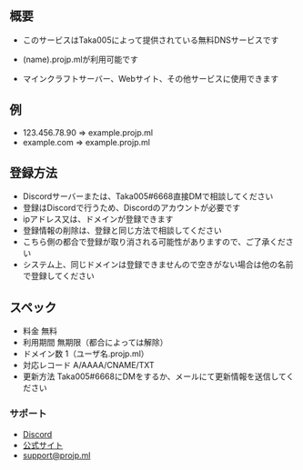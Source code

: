 ## 概要

- このサービスはTaka005によって提供されている無料DNSサービスです

- (name).projp.mlが利用可能です
- マインクラフトサーバー、Webサイト、その他サービスに使用できます

## 例

- 123.456.78.90 => example.projp.ml
- example.com => example.projp.ml

## 登録方法

- Discordサーバーまたは、Taka005#6668直接DMで相談してください
- 登録はDiscordで行うため、Discordのアカウントが必要です
- ipアドレス又は、ドメインが登録できます
- 登録情報の削除は、登録と同じ方法で相談してください
- こちら側の都合で登録が取り消される可能性がありますので、ご了承ください
- システム上、同じドメインは登録できませんので空きがない場合は他の名前で登録してください

## スペック
- 料金	無料
- 利用期間	無期限（都合によっては解除）
- ドメイン数  1（ユーザ名.projp.ml）
- 対応レコード	A/AAAA/CNAME/TXT
- 更新方法	Taka005#6668にDMをするか、メールにて更新情報を送信してください

### サポート

- [Discord](https://taka.ml/support/)
- [公式サイト](https://taka.ml/)
- support@projp.ml
